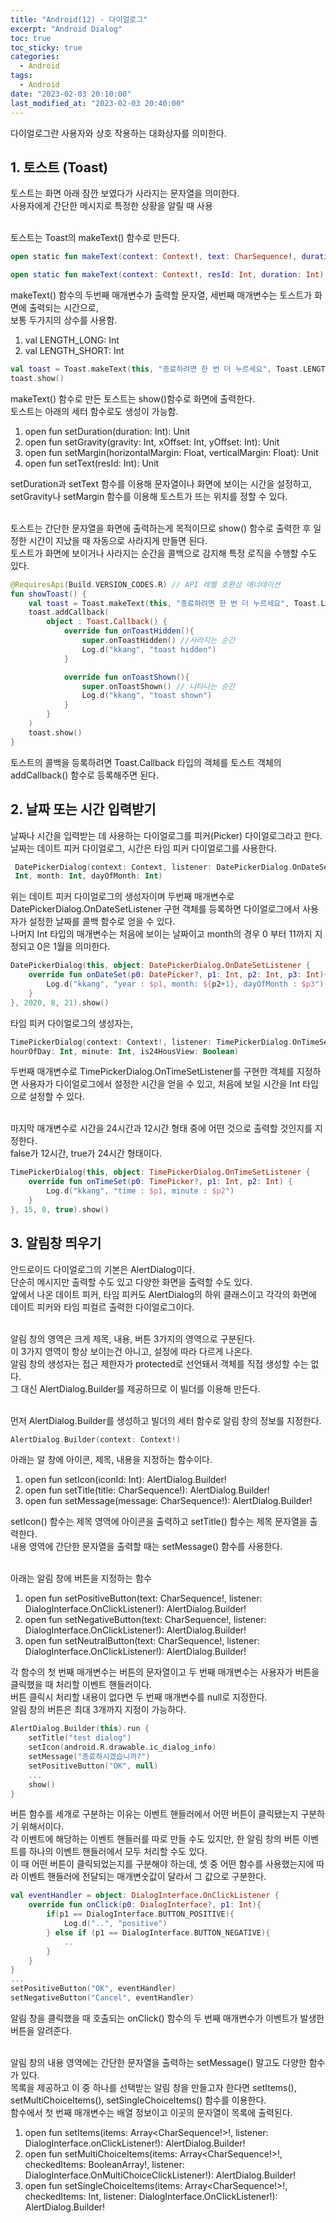 ```yaml
---
title: "Android(12) - 다이얼로그"
excerpt: "Android Dialog"
toc: true
toc_sticky: true
categories:
  - Android
tags:
  - Android
date: "2023-02-03 20:10:00"
last_modified_at: "2023-02-03 20:40:00"
---
```


다이얼로그란 사용자와 상호 작용하는 대화상자를 의미한다.<br/>

## 1. 토스트 (Toast)

토스트는 화면 아래 잠깐 보였다가 사라지는 문자열을 의미한다.<br/>
사용자에게 간단한 메시지로 특정한 상황을 알릴 때 사용<br/><br/>

토스트는 Toast의 makeText() 함수로 만든다.<br/>

```kotlin
open static fun makeText(context: Context!, text: CharSequence!, duration: Int): Toast!

open static fun makeText(context: Context!, resId: Int, duration: Int): Toast!
```

makeText() 함수의 두번째 매개변수가 출력할 문자열, 세번째 매개변수는 토스트가 화면에 출력되는 시간으로,<br/>
보통 두가지의 상수를 사용함.<br/>

1. val LENGTH_LONG: Int
2. val LENGTH_SHORT: Int<br/>

```kotlin
val toast = Toast.makeText(this, "종료하려면 한 번 더 누르세요", Toast.LENGTH_SHORT)
toast.show()
```

makeText() 함수로 만든 토스트는 show()함수로 화면에 출력한다.<br/>
토스트는 아래의 세터 함수로도 생성이 가능함.<br/>

1. open fun setDuration(duration: Int): Unit
2. open fun setGravity(gravity: Int, xOffset: Int, yOffset: Int): Unit
3. open fun setMargin(horizontalMargin: Float, verticalMargin: Float): Unit
4. open fun setText(resId: Int): Unit<br/>

setDuration과 setText 함수를 이용해 문자열이나 화면에 보이는 시간을 설정하고,<br/>
setGravity나 setMargin 함수를 이용해 토스트가 뜨는 위치를 정할 수 있다.<br/><br/>

토스트는 간단한 문자열을 화면에 출력하는게 목적이므로 show() 함수로 출력한 후
일정한 시간이 지났을 때 자동으로 사라지게 만들면 된다.<br/>
토스트가 화면에 보이거나 사라지는 순간을 콜백으로 감지해 특정 로직을 수행할 수도 있다.<br/>

```kotlin
@RequiresApi(Build.VERSION_CODES.R) // API 레벨 호환성 애너테이션
fun showToast() {
    val toast = Toast.makeText(this, "종료하려면 한 번 더 누르세요", Toast.LENGTH_SHORT)
    toast.addCallback(
        object : Toast.Callback() {
            override fun onToastHidden(){
                super.onToastHidden() //사라지는 순간
                Log.d("kkang", "toast hidden")
            }

            override fun onToastShown(){
                super.onToastShown() // 나타나는 순간
                Log.d("kkang", "toast shown")
            }
        }
    )
    toast.show()
}
```

토스트의 콜백을 등록하려면 Toast.Callback 타입의 객체를 토스트 객체의 addCallback() 함수로 등록해주면 된다.<br/>

## 2. 날짜 또는 시간 입력받기

날짜나 시간을 입력받는 데 사용하는 다이얼로그를 피커(Picker) 다이얼로그라고 한다.<br/>
날짜는 데이트 피커 다이얼로그, 시간은 타임 피커 다이얼로그를 사용한다.<br/>

```kotlin
 DatePickerDialog(context: Context, listener: DatePickerDialog.OnDateSetListener?, year:
 Int, month: Int, dayOfMonth: Int)
```

위는 데이트 피커 다이얼로그의 생성자이며 두번째 매개변수로 DatePickerDialog.OnDateSetListener 구현 객체를 등록하면
다이얼로그에서 사용자가 설정한 날짜를 콜백 함수로 얻을 수 있다.<br/>
나머지 Int 타입의 매개변수는 처음에 보이는 날짜이고 month의 경우 0 부터 11까지 지정되고 0은 1월을 의미한다.<br/>

```kotlin
DatePickerDialog(this, object: DatePickerDialog.OnDateSetListener {
    override fun onDateSet(p0: DatePicker?, p1: Int, p2: Int, p3: Int){
        Log.d("kkang", "year : $p1, month: ${p2+1}, dayOfMonth : $p3")
    }
}, 2020, 8, 21).show()
```

타임 피커 다이얼로그의 생성자는,<br/>

```kotlin
TimePickerDialog(context: Context!, listener: TimePickerDialog.OnTimeSetListener!,
hourOfDay: Int, minute: Int, is24HousView: Boolean)
```

두번째 매개변수로 TimePickerDialog.OnTimeSetListener를 구현한 객체를 지정하면 사용자가 다이얼로그에서 설정한 시간을
얻을 수 있고, 처음에 보일 시간을 Int 타입으로 설정할 수 있다.<br/><br/>

마지막 매개변수로 시간을 24시간과 12시간 형태 중에 어떤 것으로 출력할 것인지를 지정한다.<br/>
false가 12시간, true가 24시간 형태이다.<br/>

```kotlin
TimePickerDialog(this, object: TimePickerDialog.OnTimeSetListener {
    override fun onTimeSet(p0: TimePicker?, p1: Int, p2: Int) {
        Log.d("kkang", "time : $p1, minute : $p2")
    }
}, 15, 0, true).show()
```

## 3. 알림창 띄우기

안드로이드 다이얼로그의 기본은 AlertDialog이다.<br/>
단순히 메시지만 출력할 수도 있고 다양한 화면을 출력할 수도 있다.<br/>
앞에서 나온 데이트 피커, 타임 피커도 AlertDialog의 하위 클래스이고 각각의 화면에 데이트 피커와
타임 피컬르 출력한 다이얼로그이다.<br/><br/>

알림 창의 영역은 크게 제목, 내용, 버튼 3가지의 영역으로 구분된다.<br/>
이 3가지 영역이 항상 보이는건 아니고, 설정에 따라 다르게 나온다.<br/>
알림 창의 생성자는 접근 제한자가 protected로 선언돼서 객체를 직접 생성할 수는 없다.<br/>
그 대신 AlertDialog.Builder를 제공하므로 이 빌더를 이용해 만든다.<br/><br/>

먼저 AlertDialog.Builder를 생성하고 빌더의 세터 함수로 알림 창의 정보를 지정한다.<br/>

```kotlin
AlertDialog.Builder(context: Context!)
```

아래는 알 창에 아이콘, 제목, 내용을 지정하는 함수이다.<br/>

1. open fun setIcon(iconId: Int): AlertDialog.Builder!
2. open fun setTitle(title: CharSequence!): AlertDialog.Builder!
3. open fun setMessage(message: CharSequence!): AlertDialog.Builder!<br/>

setIcon() 함수는 제목 영역에 아이콘을 출력하고 setTitle() 함수는 제목 문자열을 출력한다.<br/>
내용 영역에 간단한 문자열을 출력할 때는 setMessage() 함수를 사용한다.<br/><br/>

아래는 알림 창에 버튼을 지정하는 함수<br/>

1. open fun setPositiveButton(text: CharSequence!, listener: DialogInterface.OnClickListener!): AlertDialog.Builder!
2. open fun setNegativeButton(text: CharSequence!, listener: DialogInterface.OnClickListener!): AlertDialog.Builder!
3. open fun setNeutralButton(text: CharSequence!, listener: DialogInterface.OnClickListener!): AlertDialog.Builder!<br/>

각 함수의 첫 번째 매개변수는 버튼의 문자열이고 두 번째 매개변수는 사용자가 버튼을 클릭했을 때 처리할 이벤트 핸들러이다.<br/>
버튼 클릭시 처리할 내용이 없다면 두 번째 매개변수를 null로 지정한다.<br/>
알림 창의 버튼은 최대 3개까지 지정이 가능하다.<br/>

```kotlin
AlertDialog.Builder(this).run {
    setTitle("test dialog")
    setIcon(android.R.drawable.ic_dialog_info)
    setMessage("종료하시겠습니까?")
    setPositiveButton("OK", null)
    ...
    show()
}
```

버튼 함수를 세개로 구분하는 이유는 이벤트 핸들러에서 어떤 버튼이 클릭됐는지 구분하기 위해서이다.<br/>
각 이벤트에 해당하는 이벤트 핸들러를 따로 만들 수도 있지만, 한 알림 창의 버튼 이벤트를 하나의 이벤트
핸들러에서 모두 처리할 수도 있다.<br/>
이 때 어떤 버튼이 클릭되었는지를 구분해야 하는데, 셋 중 어떤 함수를 사용했는지에 따라 이벤트 핸들러에 전달되는
매개변숫값이 달라서 그 값으로 구분한다.<br/>

```kotlin
val eventHandler = object: DialogInterface.OnClickListener {
    override fun onClick(p0: DialogInterface?, p1: Int){
        if(p1 == DialogInterface.BUTTON_POSITIVE){
            Log.d("..", "positive")
        } else if (p1 == DialogInterface.BUTTON_NEGATIVE){
            ..
        }
    }
}
...
setPositiveButton("OK", eventHandler)
setNegativeButton("Cancel", eventHandler)
```

알림 창을 클릭했을 때 호출되는 onClick() 함수의 두 번째 매개변수가 이벤트가 발생한 버튼을 알려준다.<br/><br/>

알림 창의 내용 영역에는 간단한 문자열을 출력하는 setMessage() 말고도 다양한 함수가 있다.<br/>
목록을 제공하고 이 중 하나를 선택받는 알림 창을 만들고자 한다면 setItems(), setMultiChoiceItems(), setSingleChoiceItems() 함수를 이용한다.<br/>
함수에서 첫 번째 매개변수는 배열 정보이고 이곳의 문자열이 목록에 출력된다.<br/>

1. open fun setItems(items: Array<CharSequence!>!, listener: DialogInterface.onClickListener!): AlertDialog.Builder!
2. open fun setMultiChoiceItems(items: Array<CharSequence!>!, checkedItems: BooleanArray!,
   listener: DialogInterface.OnMultiChoiceClickListener!): AlertDialog.Builder!
3. open fun setSingleChoiceItems(items: Array<CharSequence!>!, checkedItems: Int,
   listener: DialogInterface.OnClickListener!): AlertDialog.Builder!
